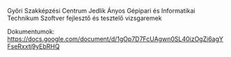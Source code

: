 Győri Szakképzési Centrum Jedlik Ányos Gépipari és Informatikai Technikum Szoftver fejlesztő és tesztelő vizsgaremek

Dokumentumok: https://docs.google.com/document/d/1gOp7D7FcUAgwn0SL40izOgZi6agYFseRxxtj9yEbRHQ
